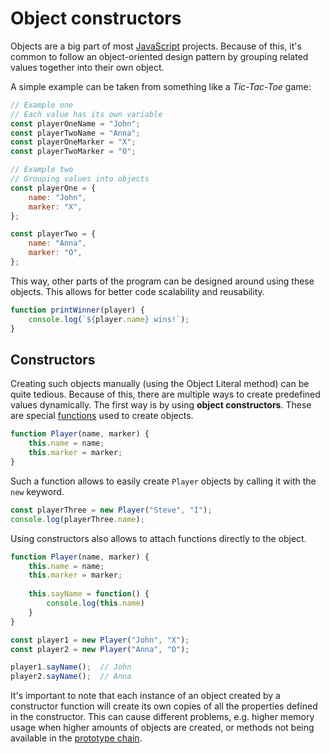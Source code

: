 # Object constructors

Objects are a big part of most [JavaScript](../basics/javascript.md) projects. Because of this, it's common to follow an object-oriented design pattern by grouping related values together into their own object.

A simple example can be taken from something like a *Tic-Tac-Toe* game:

```js
// Example one
// Each value has its own variable
const playerOneName = "John";
const playerTwoName = "Anna";
const playerOneMarker = "X";
const playerTwoMarker = "O";

// Example two
// Grouping values into objects
const playerOne = {
	name: "John",
	marker: "X",
};

const playerTwo = {
	name: "Anna",
	marker: "O",
};
```

This way, other parts of the program can be designed around using these objects. This allows for better code scalability and reusability.

```js
function printWinner(player) {
	console.log(`${player.name} wins!`);
}
```

## Constructors

Creating such objects manually (using the Object Literal method) can be quite tedious. Because of this, there are multiple ways to create predefined values dynamically. The first way is by using **object constructors**. These are special [functions](../basics/js_functions.md) used to create objects.

```js
function Player(name, marker) {
	this.name = name;
	this.marker = marker;
}
```

Such a function allows to easily create `Player` objects by calling it with the `new` keyword.

```js
const playerThree = new Player("Steve", "I");
console.log(playerThree.name);
```

Using constructors also allows to attach functions directly to the object.

```js
function Player(name, marker) {
	this.name = name;
	this.marker = marker;
	
	this.sayName = function() {
		console.log(this.name)
	}
}

const player1 = new Player("John", "X");
const player2 = new Player("Anna", "O");

player1.sayName();  // John
player2.sayName();  // Anna
```

It's important to note that each instance of an object created by a constructor function will create its own copies of all the properties defined in the constructor. This can cause different problems, e.g. higher memory usage when higher amounts of objects are created, or methods not being available in the [prototype chain](js_object_prototype.md).
